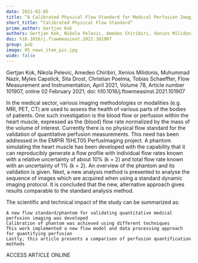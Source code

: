 ```yaml
---
date: 2021-02-05
title: “A Calibrated Physical Flow Standard for Medical Perfusion Imaging”
short_title: “Calibrated Physical Flow Standard”
prime_author: Gertjan Kok
authors: Gertjan Kok, Nikola Pelevic, Amedeo Chiribiri, Xenios Milidonis, Muhummad Nazir, Myles Capstick, Sita Drost, Christian Poelma, Tobias Schaeffter, Flow Measurement and Instrumentation, April 2021, Volume 78, Article number 101907, online 02 February 2021
doi: h10.1016/j.flowmeasinst.2021.101907
group: pub
image: 05_news_item_pic.jpg
wide: false
---
```

Gertjan Kok, Nikola Pelevic, Amedeo Chiribiri, Xenios Milidonis, Muhummad Nazir, Myles Capstick, Sita Drost, Christian Poelma, Tobias Schaeffter, Flow Measurement and Instrumentation, April 2021, Volume 78, Article number 101907, online 02 February 2021; doi: h10.1016/j.flowmeasinst.2021.101907

In the medical sector, various imaging methodologies or modalities (e.g. MRI, PET, CT) are used to assess the health of various parts of the bodies of patients. One such investigation is the blood flow or perfusion within the heart muscle, expressed as the (blood) flow rate normalized by the mass of the volume of interest. Currently there is no physical flow standard for the validation of quantitative perfusion measurements. This need has been addressed in the EMPIR 15HLT05 PerfusImaging project. A phantom simulating the heart muscle has been developed with the capability that it can reproducibly generate a flow profile with individual flow rates known with a relative uncertainty of about 10% (k = 2) and total flow rate known with an uncertainty of 1% (k = 2). An overview of the phantom and its validation is given. Next, a new analysis method is presented to analyse the sequence of images which are acquired when using a standard dynamic imaging protocol. It is concluded that the new, alternative approach gives results comparable to the standard analysis method.

The scientific and technical impact of the study can be summarized as:

    A new flow standard/phantom for validating quantitative medical perfusion imaging was developed
    Calibration of phantom was achieved using different techniques
    This work implemented a new flow model and data processing approach for quantifying perfusion
    Lastly, this article presents a comparison of perfusion quantification methods

ACCESS ARTICLE ONLINE

